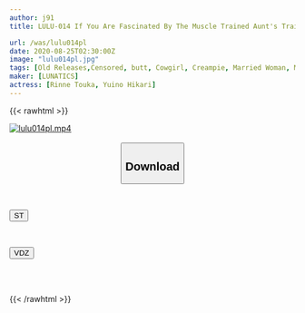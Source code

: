 ```yaml
---
author: j91
title: LULU-014 If You Are Fascinated By The Muscle Trained Aunt's Trained Thick Buttocks, It Is Hip-up Piled Up Woman On Top Posture And Many Times Until The Sperm Dies, A Total Of 8 Cum Shots

url: /was/lulu014pl
date: 2020-08-25T02:30:00Z
image: "lulu014pl.jpg"
tags: [Old Releases,Censored, butt, Cowgirl, Creampie, Married Woman, Muscle]
maker: [LUNATICS]
actress: [Rinne Touka, Yuino Hikari]
---
```



{{< rawhtml >}}

<div class="video" data-videoid="PZx9qm0rxMt0Vwb">
    <a href="javascript:;">
        <img src="/was/lulu014pl/lulu014pl.jpg" width="WIDTH" height="HEIGHT" alt="lulu014pl.mp4" loading="lazy">
    </a>
</div>

<script type="text/javascript" src="https://j91.asia/asset/on-demand-st.js"></script>

<br>
  <link rel="stylesheet" href="https://j91.asia/asset/bs5.css">
  
  <center>
  <button class="btn btn-primary" type="button" data-bs-toggle="collapse" data-bs-target=".multi-collapse" aria-expanded="false" aria-controls="multiCollapseExample1 multiCollapseExample2"><h2>Download</h2></button></center>
</p>
<div class="row">
  <div class="col">
    <div class="collapse multi-collapse" id="multiCollapseExample1">
      <div class="card card-body">
	      	      <br>
<div class="buttons">  
<p><a href="https://streamtape.to/v/PZx9qm0rxMt0Vwb" target="_blank"><button class="btn-hover color-3"><i class="fa fa-download"></i> ST</button></a></p></div>
    </div>
  </div>
</div>
  <div class="col">
    <div class="collapse multi-collapse" id="multiCollapseExample2">
      <div class="card card-body">
	      <br>
<div class="buttons">
<p><a href="https://vidoza.net/j6dx1h0qq2k1" target="_blank"><button class="btn-hover color-1"><i class="fa fa-download"></i> VDZ</button></a></p></div>
<br><br>
      </div>
    </div>
  </div>
</div>

{{< /rawhtml >}}